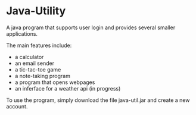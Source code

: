 # Java-Utility
A java program that supports user login and provides several smaller applications.

The main features include:
- a calculator
- an email sender
- a tic-tac-toe game
- a note-taking program
- a program that opens webpages
- an inferface for a weather api (in progress)

To use the program, simply download the file java-util.jar and create a new account.
